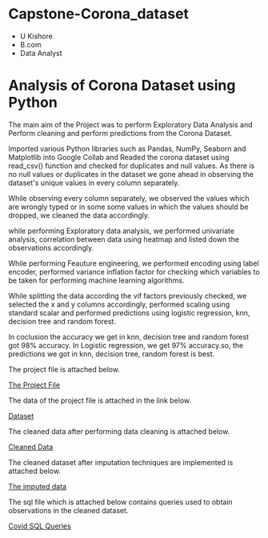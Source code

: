 # Capstone-Corona_dataset

- U Kishore
- B.com
- Data Analyst

# Analysis of Corona Dataset using Python

The main aim of the Project was to perform Exploratory Data Analysis and Perform cleaning and perform predictions from the Corona Dataset.

Imported various Python libraries such as Pandas, NumPy, Seaborn and Matplotlib into Google Collab and Readed the corona dataset using read_csv() function and checked for duplicates and null values. As there is no null values or duplicates in the dataset we gone ahead in observing the dataset's unique values in every column separately.

While observing every column separately, we observed the values which are wrongly typed or in some some values in which the values should be dropped, we cleaned the data accordingly.

while performing Exploratory data analysis, we performed univariate analysis, correlation between data using heatmap and listed down the observations accordingly.

While performing Feauture engineering, we performed encoding using label encoder, performed variance inflation factor for checking which variables to be taken for performing machine learning algorithms.

While splitting the data according the vif factors previously checked, we selected the x and y columns accordingly, performed scaling using standard scalar and performed predictions using logistic regression, knn, decision tree and random forest.

In coclusion the accuracy we get in knn, decision tree and random forest got 98% accuracy. In Logistic regression, we get 97% accuracy.so, the predictions we got in knn, decision tree, random forest is best.

The project file is attached below.

[The Project File](https://github.com/ukishore33/Capstone-project-on-Corona_dataset/blob/main/The_Project_file.ipynb)

The data of the project file is attached in the link below.

[Dataset](https://github.com/ukishore33/Capstone-Corona_dataset/blob/main/corona_tested_006.csv)

The cleaned data after performing data cleaning is attached below.

[Cleaned Data](https://github.com/ukishore33/Capstone-Corona_dataset/blob/main/covid_cleaned.csv)

The cleaned dataset after imputation techniques are implemented is attached below.

[The imputed data](https://github.com/ukishore33/Capstone-Corona_dataset/blob/main/cleaned.csv)

The sql file which is attached below contains queries used to obtain observations in the cleaned dataset.

[Covid SQL Queries](https://github.com/ukishore33/Capstone-Corona_dataset/blob/main/MySQL%20Corona_Db.sql)


